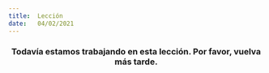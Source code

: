 ```yaml
---
title:  Lección
date:   04/02/2021
---
```


### <center>Todavía estamos trabajando en esta lección. Por favor, vuelva más tarde.</center>